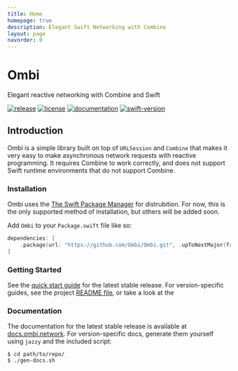 ```yaml
---
title: Home
homepage: true
description: Elegant Swift Networking with Combine
layout: page
navorder: 0
---
```


# Ombi
Elegant reactive networking with Combine and Swift

[![release](https://img.shields.io/github/v/release/vsanthanam/Ombi)](https://github.com/vsanthanam/Ombi/releases)
[![license](https://img.shields.io/github/license/vsanthanam/Ombi.svg)](https://en.wikipedia.org/wiki/MIT_License)
[![documentation](https://docs.ombi.network/badge.svg)](https://docs.ombi.network)
[![swift-version](https://img.shields.io/badge/Swift-5.4-orange)](https://www.swift.org)


## Introduction

Ombi is a simple library built on top of `URLSession` and `Combine` that makes it very easy to make asynchronous network requests with reactive programming.
It requires Combine to work correctly, and does not support Swift runtime environments that do not support Combine.

### Installation

Ombi uses the [The Swift Package Manager](https://swift.org/package-manager/) for distrubition. For now, this is the only supported method of installation, but others will be added soon.

Add `Ombi` to your `Package.swift` file like so:

```swift
dependencies: [
    .package(url: "https://github.com/Ombi/Ombi.git", .upToNextMajor(from: "1.0.0"))
]
```

### Getting Started

See the [quick start guide](https://ombi.network/quick-start.html) for the latest stable release.
For version-specific guides, see the project [README file](https://github.com/vsanthanam/Ombi/blob/main/README.md), or take a look at the 

### Documentation

The documentation for the latest stable release is available at [docs.ombi.network](https://docs.ombi.network).
For version-specific docs, generate them yourself using `jazzy` and the included script:

```
$ cd path/to/repo/
$ ./gen-docs.sh
```
